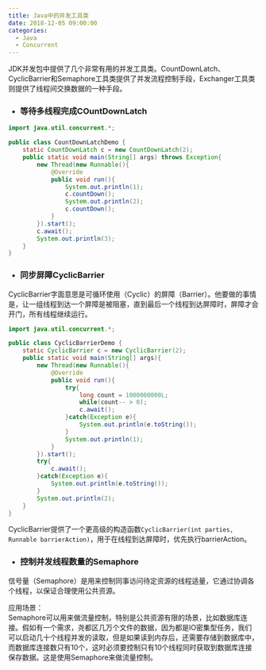 ```yaml
---
title: Java中的并发工具类
date: 2018-12-05 09:00:00
categories:
  - Java
  - Concurrent
---
```


JDK并发包中提供了几个非常有用的并发工具类。CountDownLatch、CyclicBarrier和Semaphore工具类提供了并发流程控制手段，Exchanger工具类则提供了线程间交换数据的一种手段。

- ### 等待多线程完成COuntDownLatch
```java
import java.util.concurrent.*;

public class CountDownLatchDemo {
    static CountDownLatch c = new CountDownLatch(2);
    public static void main(String[] args) throws Exception{
        new Thread(new Runnable(){
            @Override
            public void run(){
                System.out.println(1);
                c.countDown();
                System.out.println(2);
                c.countDown();
            }
        }).start();
        c.await();
        System.out.println(3);
    }
}
```

- ### 同步屏障CyclicBarrier
CyclicBarrier字面意思是可循环使用（Cyclic）的屏障（Barrier）。他要做的事情是，让一组线程到达一个屏障是被阻塞，直到最后一个线程到达屏障时，屏障才会开门，所有线程继续运行。
```java
import java.util.concurrent.*;

public class CyclicBarrierDemo {
    static CyclicBarrier c = new CyclicBarrier(2);
    public static void main(String[] args){
        new Thread(new Runnable(){
            @Override
            public void run(){
                try{
                    long count = 1000000000L;
                    while(count-- > 0);
                    c.await();
                }catch(Exception e){
                    System.out.println(e.toString());
                }
                System.out.println(1);
            }
        }).start();
        try{
            c.await();
        }catch(Exception e){
            System.out.println(e.toString());
        }
        System.out.println(2);
    }
}
```

CyclicBarrier提供了一个更高级的构造函数```CyclicBarrier(int parties, Runnable barrierAction)```，用于在线程到达屏障时，优先执行barrierAction。

- ### 控制并发线程数量的Semaphore
信号量（Semaphore）是用来控制同事访问待定资源的线程适量，它通过协调各个线程，以保证合理使用公共资源。

应用场景：  
Semaphore可以用来做流量控制，特别是公共资源有限的场景，比如数据库连接。假如有一个需求，尧都区几万个文件的数据，因为都是IO密集型任务，我们可以启动几十个线程并发的读取，但是如果读到内存后，还需要存储到数据库中，而数据库连接数只有10个，这时必须要控制只有10个线程同时获取到数据库连接保存数据。这是使用Semaphore来做流量控制。
